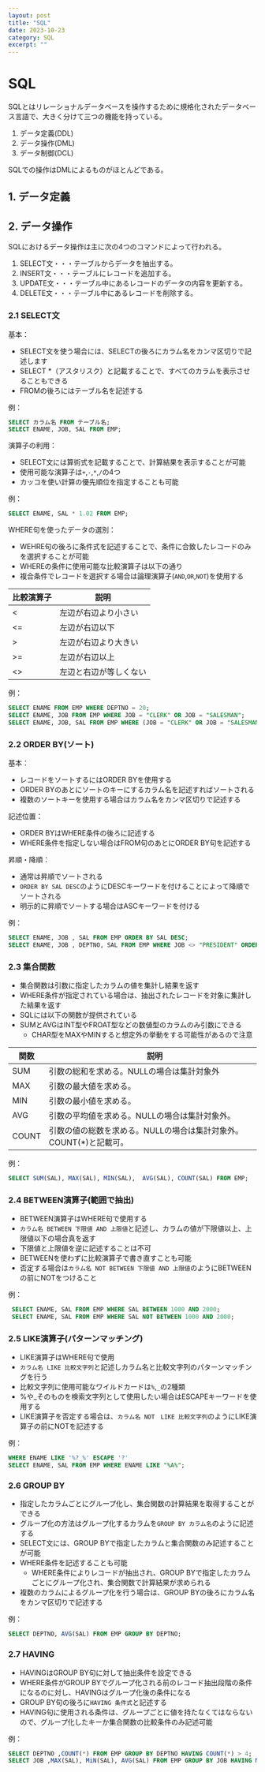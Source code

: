 ```yaml
---
layout: post
title: "SQL"
date: 2023-10-23
category: SQL
excerpt: ""
---
```

# SQL
SQLとはリレーショナルデータベースを操作するために規格化されたデータベース言語で、大きく分けて三つの機能を持っている。
1. データ定義(DDL)
2. データ操作(DML)
3. データ制御(DCL)

SQLでの操作はDMLによるものがほとんどである。

## 1. データ定義


## 2. データ操作
SQLにおけるデータ操作は主に次の4つのコマンドによって行われる。
1. SELECT文・・・テーブルからデータを抽出する。
2. INSERT文・・・テーブルにレコードを追加する。
3. UPDATE文・・・テーブル中にあるレコードのデータの内容を更新する。
4. DELETE文・・・テーブル中にあるレコードを削除する。

### 2.1 SELECT文
基本：
- SELECT文を使う場合には、SELECTの後ろにカラム名をカンマ区切りで記述します
- SELECT *（アスタリスク）と記載することで、すべてのカラムを表示させることもできる
- FROMの後ろにはテーブル名を記述する

例：
```SQL
SELECT カラム名 FROM テーブル名;
SELECT ENAME, JOB, SAL FROM EMP;
```

演算子の利用：
- SELECT文には算術式を記載することで、計算結果を表示することが可能
- 使用可能な演算子は`+`,`-`,`*`,`/`の4つ
- カッコを使い計算の優先順位を指定することも可能

例：
```SQL
SELECT ENAME, SAL * 1.02 FROM EMP;
```

WHERE句を使ったデータの選別：
- WEHRE句の後ろに条件式を記述することで、条件に合致したレコードのみを選択することが可能
- WHEREの条件に使用可能な比較演算子は以下の通り
- 複合条件でレコードを選択する場合は論理演算子(`AND`,`OR`,`NOT`)を使用する

| 比較演算子 | 説明 |
|---|---|
| < | 左辺が右辺より小さい |
| <= | 左辺が右辺以下 |
| > | 左辺が右辺より大きい |
| >= | 左辺が右辺以上 |
| <> | 左辺と右辺が等しくない |

例：
```SQL
SELECT ENAME FROM EMP WHERE DEPTNO = 20;
SELECT ENAME, JOB FROM EMP WHERE JOB = "CLERK" OR JOB = "SALESMAN";
SELECT ENAME, JOB, SAL FROM EMP WHERE (JOB = "CLERK" OR JOB = "SALESMAN") AND SAL >= 1000;
```

### 2.2 ORDER BY(ソート)
基本：
- レコードをソートするにはORDER BYを使用する
- ORDER BYのあとにソートのキーにするカラム名を記述すればソートされる
- 複数のソートキーを使用する場合はカラム名をカンマ区切りで記述する

記述位置：
- ORDER BYはWHERE条件の後ろに記述する
- WHERE条件を指定しない場合はFROM句のあとにORDER BY句を記述する

昇順・降順：
- 通常は昇順でソートされる
- `ORDER BY SAL DESC`のようにDESCキーワードを付けることによって降順でソートされる
- 明示的に昇順でソートする場合はASCキーワードを付ける

例：
```SQL
SELECT ENAME, JOB , SAL FROM EMP ORDER BY SAL DESC;
SELECT ENAME, JOB , DEPTNO, SAL FROM EMP WHERE JOB <> "PRESIDENT" ORDER BY DEPTNO, SAL;
```

### 2.3 集合関数
- 集合関数は引数に指定したカラムの値を集計し結果を返す
- WHERE条件が指定されている場合は、抽出されたレコードを対象に集計した結果を返す
- SQLには以下の関数が提供されている
- SUMとAVGはINT型やFROAT型などの数値型のカラムのみ引数にできる
  - CHAR型をMAXやMINすると想定外の挙動をする可能性があるので注意

| 関数 |　説明 |
|---|---|
| SUM	| 引数の総和を求める。NULLの場合は集計対象外 |
| MAX |	引数の最大値を求める。 |
| MIN	| 引数の最小値を求める。 |
| AVG	| 引数の平均値を求める。NULLの場合は集計対象外。 |
| COUNT	| 引数の値の総数を求める。NULLの場合は集計対象外。COUNT(*)と記載可。 |

例：
```SQL
SELECT SUM(SAL), MAX(SAL), MIN(SAL),  AVG(SAL), COUNT(SAL) FROM EMP;
```
### 2.4 BETWEEN演算子(範囲で抽出)
- BETWEEN演算子はWHERE句で使用する
- `カラム名 BETWEEN 下限値 AND 上限値`と記述し、カラムの値が下限値以上、上限値以下の場合真を返す
- 下限値と上限値を逆に記述することは不可
- BETWEENを使わずに比較演算子で書き直すことも可能
- 否定する場合は`カラム名 NOT BETWEEN 下限値 AND 上限値`のようにBETWEENの前にNOTをつけること

例：
```SQL
 SELECT ENAME, SAL FROM EMP WHERE SAL BETWEEN 1000 AND 2000;
 SELECT ENAME, SAL FROM EMP WHERE SAL NOT BETWEEN 1000 AND 2000;
```

### 2.5 LIKE演算子(パターンマッチング)
- LIKE演算子はWHERE句で使用
- `カラム名 LIKE 比較文字列`と記述しカラム名と比較文字列のパターンマッチングを行う
- 比較文字列に使用可能なワイルドカードは`%`,`_`の2種類
- %や_そのものを検索文字列として使用したい場合はESCAPEキーワードを使用する
- LIKE演算子を否定する場合は、`カラム名 NOT　LIKE 比較文字列`のようにLIKE演算子の前にNOTを記述する

例：
```SQL
WHERE ENAME LIKE '%?_%' ESCAPE '?'
SELECT ENAME, SAL FROM EMP WHERE ENAME LIKE "%A%";
```

### 2.6 GROUP BY
- 指定したカラムごとにグループ化し、集合関数の計算結果を取得することができる
- グループ化の方法はグループ化するカラムを`GROUP BY カラム名`のように記述する
- SELECT文には、GROUP BYで指定したカラムと集合関数のみ記述することが可能
- WHERE条件を記述することも可能
  - WHERE条件によりレコードが抽出され、GROUP BYで指定したカラムごとにグループ化され、集合関数で計算結果が求められる
- 複数のカラムによるグループ化を行う場合は、GROUP BYの後ろにカラム名をカンマ区切りで記述する

例：
```SQL
SELECT DEPTNO, AVG(SAL) FROM EMP GROUP BY DEPTNO;
```

### 2.7 HAVING
- HAVINGはGROUP BY句に対して抽出条件を設定できる
- WHERE条件がGROUP BYでグループ化される前のレコード抽出段階の条件になるのに対し、HAVINGはグループ化後の条件になる
- GROUP BY句の後ろに`HAVING 条件式`と記述する
- HAVING句に使用される条件は、グループごとに値を持たなくてはならないので、グループ化したキーか集合関数の比較条件のみ記述可能

例：
```SQL
SELECT DEPTNO ,COUNT(*) FROM EMP GROUP BY DEPTNO HAVING COUNT(*) > 4;
SELECT JOB ,MAX(SAL), MiN(SAL), AVG(SAL) FROM EMP GROUP BY JOB HAVING MAX(SAL) >= 2000 ;
```
